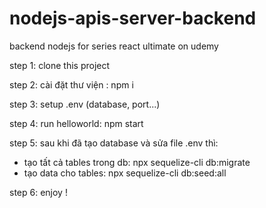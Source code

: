 # nodejs-apis-server-backend

backend nodejs for series react ultimate on udemy

step 1: clone this project

step 2: cài đặt thư viện : npm i

step 3: setup .env (database, port...)

step 4: run helloworld: npm start

step 5:
sau khi đã tạo database và sửa file .env thì:

- tạo tất cả tables trong db: npx sequelize-cli db:migrate
- tạo data cho tables: npx sequelize-cli db:seed:all

step 6: enjoy !
